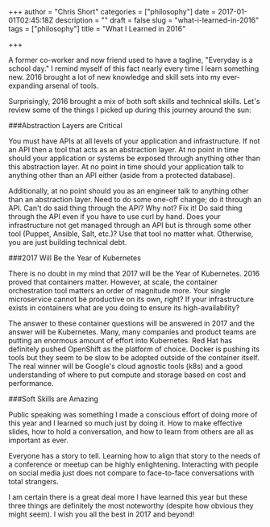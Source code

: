 +++
author = "Chris Short"
categories = ["philosophy"]
date = 2017-01-01T02:45:18Z
description = ""
draft = false
slug = "what-i-learned-in-2016"
tags = ["philosophy"]
title = "What I Learned in 2016"

+++

A former co-worker and now friend used to have a tagline, "Everyday is a school day." I remind myself of this fact nearly every time I learn something new. 2016 brought a lot of new knowledge and skill sets into my ever-expanding arsenal of tools.

Surprisingly, 2016 brought a mix of both soft skills and technical skills. Let's review some of the things I picked up during this journey around the sun:

###Abstraction Layers are Critical

You must have APIs at all levels of your application and infrastructure. If not an API then a tool that acts as an abstraction layer. At no point in time should your application or systems be exposed through anything other than this abstraction layer. At no point in time should your application talk to anything other than an API either (aside from a protected database).

Additionally, at no point should you as an engineer talk to anything other than an abstraction layer. Need to do some one-off change; do it through an API. Can't do said thing through the API? Why not? Fix it! Do said thing through the API even if you have to use curl by hand. Does your infrastructure not get managed through an API but is through some other tool (Puppet, Ansible, Salt, etc.)? Use that tool no matter what. Otherwise, you are just building technical debt.

###2017 Will Be the Year of Kubernetes

There is no doubt in my mind that 2017 will be the Year of Kubernetes. 2016 proved that containers matter. However, at scale, the container orchestration tool matters an order of magnitude more. Your single microservice cannot be productive on its own, right? If your infrastructure exists in containers what are you doing to ensure its high-availability?

The answer to these container questions will be answered in 2017 and the answer will be Kubernetes. Many, many companies and product teams are putting an enormous amount of effort into Kubernetes. Red Hat has definitely pushed OpenShift as the platform of choice. Docker is pushing its tools but they seem to be slow to be adopted outside of the container itself. The real winner will be Google's cloud agnostic tools (k8s) and a good understanding of where to put compute and storage based on cost and performance.

###Soft Skills are Amazing

Public speaking was something I made a conscious effort of doing more of this year and I learned so much just by doing it. How to make effective slides, how to hold a conversation, and how to learn from others are all as important as ever. 

Everyone has a story to tell. Learning how to align that story to the needs of a conference or meetup can be highly enlightening. Interacting with people on social media just does not compare to face-to-face conversations with total strangers.
 
 
I am certain there is a great deal more I have learned this year but these three things are definitely the most noteworthy (despite how obvious they might seem). I wish you all the best in 2017 and beyond!